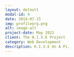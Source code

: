 ```yaml
---
layout: default
modal-id: 4
date: 2014-07-15
img: profileorg.png
alt: image-alt
project-date: May 2021
client: The H.I.V.E Project
category: Web Development
description: H.I.V.E On A Pi.
---
```

